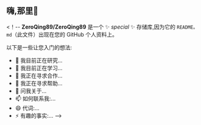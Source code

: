 ## 嗨,那里👋

<！--
**ZeroQing89/ZeroQing89** 是一个 ✨ _special_ ✨ 存储库,因为它的 `README。md`（此文件）出现在您的 GitHub 个人资料上。

以下是一些让您入门的想法:

- 🔭 我目前正在研究...
- 🌱 我目前正在学习...
- 👯 我正在寻求合作...
- 🤔 我正在寻求帮助...
- 💬 问我关于...
- 📫 如何联系我:...
- 😄 代词:...
- ⚡ 有趣的事实:...
-->

